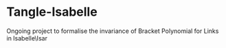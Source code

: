 Tangle-Isabelle
===============
Ongoing project to formalise the invariance of Bracket Polynomial for Links in Isabelle\Isar
